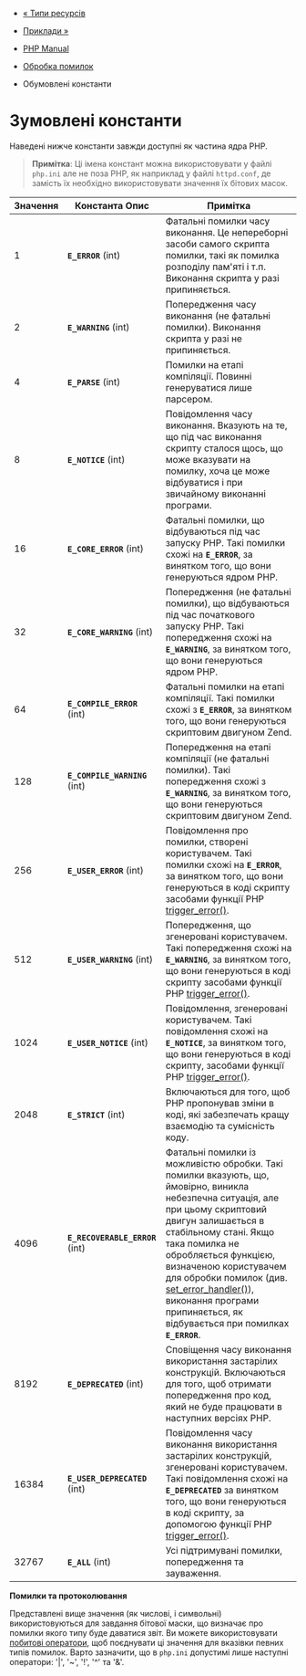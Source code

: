 - [« Типи ресурсів](errorfunc.resources.md)
- [Приклади »](errorfunc.examples.md)

- [PHP Manual](index.md)
- [Обробка помилок](book.errorfunc.md)
- Обумовлені константи

# Зумовлені константи

Наведені нижче константи завжди доступні як частина ядра PHP.

> **Примітка**: Ці імена констант можна використовувати у файлі
> `php.ini` але не поза PHP, як наприклад у файлі `httpd.conf`, де замість
> їх необхідно використовувати значення їх бітових масок.

| Значення | Константа Опис                  | Примітка                                                                                                                                                                                                                                                                                                                                                                                                     |
| -------- | ------------------------------- | ------------------------------------------------------------------------------------------------------------------------------------------------------------------------------------------------------------------------------------------------------------------------------------------------------------------------------------------------------------------------------------------------------------ |
| 1        | **`E_ERROR`** (int)             | Фатальні помилки часу виконання. Це непереборні засоби самого скрипта помилки, такі як помилка розподілу пам'яті і т.п. Виконання скрипта у разі припиняється.                                                                                                                                                                                                                                               | 
| 2        | **`E_WARNING`** (int)           | Попередження часу виконання (не фатальні помилки). Виконання скрипта у разі не припиняється.                                                                                                                                                                                                                                                                                                                 | 
| 4        | **`E_PARSE`** (int)             | Помилки на етапі компіляції. Повинні генеруватися лише парсером.                                                                                                                                                                                                                                                                                                                                             | 
| 8        | **`E_NOTICE`** (int)            | Повідомлення часу виконання. Вказують на те, що під час виконання скрипту сталося щось, що може вказувати на помилку, хоча це може відбуватися і при звичайному виконанні програми.                                                                                                                                                                                                                          | 
| 16       | **`E_CORE_ERROR`** (int)        | Фатальні помилки, що відбуваються під час запуску РНР. Такі помилки схожі на **`E_ERROR`**, за винятком того, що вони генеруються ядром PHP.                                                                                                                                                                                                                                                                 | 
| 32       | **`E_CORE_WARNING`** (int)      | Попередження (не фатальні помилки), що відбуваються під час початкового запуску РНР. Такі попередження схожі на **`E_WARNING`**, за винятком того, що вони генеруються ядром PHP.                                                                                                                                                                                                                            | 
| 64       | **`E_COMPILE_ERROR`** (int)     | Фатальні помилки на етапі компіляції. Такі помилки схожі з **`E_ERROR`**, за винятком того, що вони генеруються скриптовим двигуном Zend.                                                                                                                                                                                                                                                                    | 
| 128      | **`E_COMPILE_WARNING`** (int)   | Попередження на етапі компіляції (не фатальні помилки). Такі попередження схожі з **`E_WARNING`**, за винятком того, що вони генеруються скриптовим двигуном Zend.                                                                                                                                                                                                                                           | 
| 256      | **`E_USER_ERROR`** (int)        | Повідомлення про помилки, створені користувачем. Такі помилки схожі на **`E_ERROR`**, за винятком того, що вони генеруються в коді скрипту засобами функції PHP [trigger_error()](function.trigger-error.md).                                                                                                                                                                                                | 
| 512      | **`E_USER_WARNING`** (int)      | Попередження, що згенеровані користувачем. Такі попередження схожі на **`E_WARNING`**, за винятком того, що вони генеруються в коді скрипту засобами функції PHP [trigger_error()](function.trigger-error.md).                                                                                                                                                                                               | 
| 1024     | **`E_USER_NOTICE`** (int)       | Повідомлення, згенеровані користувачем. Такі повідомлення схожі на **`E_NOTICE`**, за винятком того, що вони генеруються в коді скрипту, засобами функції PHP [trigger_error()](function.trigger-error.md).                                                                                                                                                                                                  | 
| 2048     | **`E_STRICT`** (int)            | Включаються для того, щоб PHP пропонував зміни в коді, які забезпечать кращу взаємодію та сумісність коду.                                                                                                                                                                                                                                                                                                   | 
| 4096     | **`E_RECOVERABLE_ERROR`** (int) | Фатальні помилки із можливістю обробки. Такі помилки вказують, що, ймовірно, виникла небезпечна ситуація, але при цьому скриптовий двигун залишається в стабільному стані. Якщо така помилка не обробляється функцією, визначеною користувачем для обробки помилок (див. [set_error_handler()](function.set-error-handler.md)), виконання програми припиняється, як відбувається при помилках **`E_ERROR`**. | 
| 8192     | **`E_DEPRECATED`** (int)        | Сповіщення часу виконання використання застарілих конструкцій. Включаються для того, щоб отримати попередження про код, який не буде працювати в наступних версіях PHP.                                                                                                                                                                                                                                      | 
| 16384    | **`E_USER_DEPRECATED`** (int)   | Повідомлення часу виконання використання застарілих конструкцій, згенеровані користувачем. Такі повідомлення схожі на **`E_DEPRECATED`** за винятком того, що вони генеруються в коді скрипту, за допомогою функції PHP [trigger_error()](function.trigger-error.md).                                                                                                                                        | 
| 32767    | **`E_ALL`** (int)               | Усі підтримувані помилки, попередження та зауваження.                                                                                                                                                                                                                                                                                                                                                        | 

**Помилки та протоколювання**

Представлені вище значення (як числові, і символьні)
використовуються для завдання бітової маски, що визначає про помилки якого
типу буде даватися звіт. Ви можете використовувати [побитові оператори](language.operators.bitwise.md), щоб поєднувати ці
значення для вказівки певних типів помилок. Варто зазначити, що в
`php.ini` допустимі лише наступні оператори: '\|', '\~', '!', '^' та
'&'.
